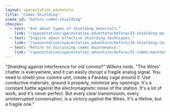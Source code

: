 ```yaml
---
layout: spacestation_adventure
title: "Comms Shielding"
scene_id: "before-comms-shielding"
choices:
  - text: "Ask about types of shielding materials."
    link: "/spacestation/spacestation_adventure/before/33-shielding-materials/"
  - text: "Inquire about effective shielding techniques."
    link: "/spacestation/spacestation_adventure/before/34-shielding-techniques/"
  - text: "Return to discussing comms maintenance."
    link: "/spacestation/spacestation_adventure/before/31-comms-maintenance/"
---
```


"Shielding against interference for old comms?" Wilkins nods. "The Wires' chatter is everywhere, and it can easily disrupt a fragile analog signal. You need to shield your comms unit, create a Faraday cage around it. Use conductive materials, ground it properly, minimize any openings. It's a constant battle against the electromagnetic noise of the station. It's a lot of work, and it's never perfect. But every clear transmission, every uninterrupted conversation, is a victory against the Wires. It's a lifeline, but a fragile one."
